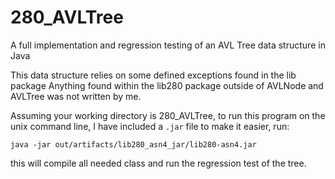 # 280_AVLTree
A full implementation and regression testing of an AVL Tree data structure in Java

This data structure relies on some defined exceptions found in the lib package
Anything found within the lib280 package outside of AVLNode and AVLTree was not written by me.


Assuming your working directory is 280_AVLTree, to run this program on the unix command line, I have included a `.jar` file to make it easier, run:

```
java -jar out/artifacts/lib280_asn4_jar/lib280-asn4.jar
```
this will compile all needed class and run the regression test of the tree.
